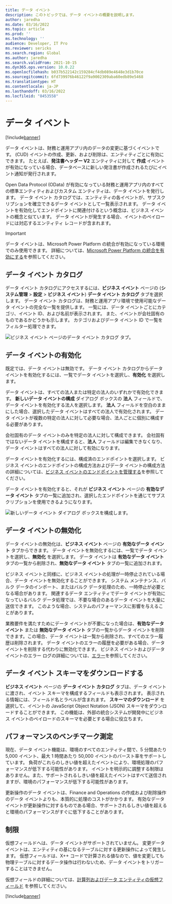 ```yaml
---
title: データ イベント
description: このトピックでは、データ イベントの概要を説明します。
author: jaredha
ms.date: 03/16/2022
ms.topic: article
ms.prod: ''
ms.technology: ''
audience: Developer, IT Pro
ms.reviewer: sericks
ms.search.region: Global
ms.author: jaredha
ms.search.validFrom: 2021-10-15
ms.dyn365.ops.version: 10.0.22
ms.openlocfilehash: b037b522142c159284cf4db089e4648e3d1b70ce
ms.sourcegitcommit: 6fd739976b46122f9a9002309aba60edb89e5468
ms.translationtype: HT
ms.contentlocale: ja-JP
ms.lasthandoff: 03/16/2022
ms.locfileid: "8453558"
---
```

# <a name="data-events"></a>データ イベント
[!include[banner](../includes/banner.md)]

データ イベントは、財務と運用アプリ内のデータの変更に基づくイベントです。 (CUD) イベントの作成、更新、および削除は、エンティティごとに有効にできます。 たとえば、**発注書ヘッダー V2** エンティティに対して **作成** イベントが有効になっている場合、データベースに新しい発注書が作成されるたびにイベント通知が発行されます。

Open Data Protocol (OData) が有効になっている財務と運用アプリ内のすべての標準エンティティおよびカスタム エンティティは、データ イベントを発行します。 データ イベント カタログでは、エンティティの各イベントが、サブスクリプションを確立できるデータ イベントとして一覧表示されます。 データ イベントを有効化してエンドポイントに関連付けるという概念は、ビジネス イベントの概念と似ています。 データ イベントが発生する場合、イベントのペイロードには対応するエンティティ レコードが含まれます。

> [!IMPORTANT]
> データ イベントは、Microsoft Power Platform の統合が有効になっている環境でのみ使用できます。 詳細については、[Microsoft Power Platform の統合を有効にする](../power-platform/enable-power-platform-integration.md)を参照してください。

## <a name="data-event-catalog"></a>データ イベント カタログ

データ イベント カタログにアクセスするには、**ビジネス イベント** ページの (**システム管理** \> **設定** \> **ビジネス イベント**) **データ イベント カタログ** タブを選択します。 データ イベント カタログは、財務と運用アプリ環境で使用可能なデータ イベントの完全な一覧を提供します。 一覧には、データ イベントごとにカテゴリ、イベント ID、および名前が表示されます。 また、イベントが会社固有のものであるかどうかも示します。 カテゴリおよびデータ イベント ID で一覧をフィルター処理できます。

![ビジネス イベント ページのデータ イベント カタログ タブ。](../media/businessevents_dataeventscatalog.png)

## <a name="activating-data-events"></a>データ イベントの有効化

既定では、データ イベントは無効です。 データ イベント カタログからデータ イベントを有効化するには、一覧でデータ イベントを選択し、**有効化** を選択します。

データ イベントは、すべての法人または特定の法人のいずれかで有効化できます。 **新しいデータ イベントの構成** ダイアログ ボックスの **法人** フィールドで、データ イベントを有効化する法人を選択します。 **法人** フィールドを空白のままにした場合、選択したデータ イベントはすべての法人で有効化されます。 データ イベントが複数の特定の法人に対して必要な場合、法人ごとに個別に構成する必要があります。

会社固有のデータ イベントのみを特定の法人に対して構成できます。 会社固有ではないデータ イベントを構成すると、**法人** フィールドは編集できなくなり、データ イベントはすべての法人に対して有効になります。

データ イベントを有効化するには、構成済のエンドポイントを選択します。 ビジネス イベントのエンドポイントの構成方法およびデータ イベントの構成方法の詳細については、[ビジネス イベントのエンドポイントを管理する](managing-business-event-endpoints.md)を参照してください。

データ イベントを有効化すると、それが **ビジネス イベント** ページの **有効なデータ イベント** タブの一覧に追加され、選択したエンドポイントを通じてサブスクリプションを使用できるようになります。

![新しいデータ イベント ダイアログ ボックスを構成します。](../media/businessevents_activatedataevent.png)

## <a name="deactivating-data-events"></a>データ イベントの無効化

データ イベントの無効化は、**ビジネス イベント** ページの **有効なデータ イベント** タブからできます。 データ イベントを無効化するには、一覧でデータ イベントを選択し、**無効化** を選択します。 データ イベントは **有効なデータ イベント** タブの一覧から削除され、**無効なデータ イベント** タブの一覧に追加されます。

ビジネス イベントと同様に、ビジネス イベントの処理が一時停止されている場合、データ イベントを無効化することができます。 システム メンテナンス、バルク データのインポート、またはバルク データ処理のため、一時停止が必要となる場合があります。 関連するデータ エンティティでデータ イベントが有効になっているバルク データ処理では、不要な場合のあるデータ イベントを大量に送信できます。 このような場合、システムのパフォーマンスに影響を与えることがあります。

業務要件を満たすためにデータ イベントが不要になった場合は、**有効なデータ イベント** または **無効なデータ イベント** タブの一覧からデータ イベントを削除できます。この場合、データ イベントは一覧から削除され、すべてのエラー履歴は削除されます。 データ イベントのエラーの履歴を必要がある場合、データ イベントを削除する代わりに無効化できます。 ビジネス イベントおよびデータ イベントのエラー ログの詳細については、[エラー](home-page.md#errors)を参照してください。

## <a name="download-the-data-event-schema"></a>データ イベント スキーマをダウンロードする

**ビジネス イベント** ページの **データ イベント カタログ** タブは、データ イベントに渡され、イベント スキーマを構成するフィールドも表示されます。 表示される情報には、フィールド名とラベルが含まれます。 **スキーマのダウンロード** を選択して、イベントの JavaScript Object Notation (JSON) スキーマをダウンロードすることができます。 この機能は、外部の統合システムが開発中にビジネス イベントのペイロードのスキーマを必要とする場合に役立ちます。

## <a name="performance-benchmarks"></a>パフォーマンスのベンチマーク測定

現在、データ イベント機能は、環境のすべてのエンティティ間で、5 分間あたり 5,000 イベント、最大 1 時間あたり 50,000 イベントのバースト率をサポートしています。 負荷がこれらのしきい値を超えたイベントにより、環境処理のパフォーマンスが低下する可能性があります。 イベントを明示的に調整する制限はありません。また、サポートされるしきい値を超えたイベントはすべて送信されますが、環境のパフォーマンスが低下する可能性があります。 

更新操作のデータ イベントは、Finance and Operations の作成および削除操作のデータ イベントよりも、本質的に処理のコストがかかります。 有効なデータ イベントが更新操作に対するものである場合、サポートされるしきい値を超えると環境のパフォーマンスがすぐに低下することがあります。

## <a name="limitations"></a>制限

仮想フィールドへは、データ イベントがサポートされていません。 変更データ イベントは、エンティティの基になるテーブルに対する更新操作によって発生します。 仮想フィールドは、X++ コードで計算される値なので、値を変更しても物理テーブルに対するデータ操作は行わないため、データ イベントをトリガーすることはできません。

仮想フィールドの詳細については、[計算列およびデータ エンティティの仮想フィールド](../data-entities/data-entity-computed-columns-virtual-fields.md) を参照してください。

[!include[banner](../includes/banner.md)]


